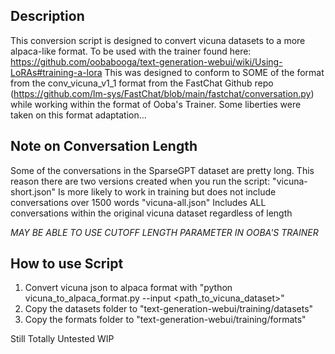 ## Description
This conversion script is designed to convert vicuna datasets to a more alpaca-like format.
To be used with the trainer found here: https://github.com/oobabooga/text-generation-webui/wiki/Using-LoRAs#training-a-lora
This was designed to conform to SOME of the format from the conv_vicuna_v1_1 format from the FastChat Github repo (https://github.com/lm-sys/FastChat/blob/main/fastchat/conversation.py) while working within the format of Ooba's Trainer. Some liberties were taken on this format adaptation...

## Note on Conversation Length
Some of the conversations in the SparseGPT dataset are pretty long. This reason there are two versions created when you run the script:
"vicuna-short.json" Is more likely to work in training but does not include conversations over 1500 words
"vicuna-all.json" Includes ALL conversations within the original vicuna dataset regardless of length

*MAY BE ABLE TO USE CUTOFF LENGTH PARAMETER IN OOBA'S TRAINER*

## How to use Script
1. Convert vicuna json to alpaca format with "python vicuna_to_alpaca_format.py --input <path_to_vicuna_dataset>"
2. Copy the datasets folder to "text-generation-webui/training/datasets"
3. Copy the formats folder to "text-generation-webui/training/formats"

Still Totally Untested WIP
